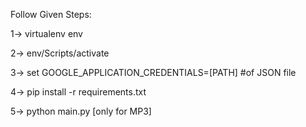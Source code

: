 Follow Given Steps:

1-> virtualenv env

2-> env/Scripts/activate

3-> set GOOGLE_APPLICATION_CREDENTIALS=[PATH] #of JSON file

4-> pip install -r requirements.txt

5-> python main.py [only for MP3]

